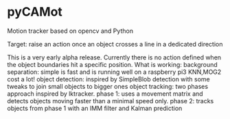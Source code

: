 # pyCAMot
Motion tracker based on opencv and Python

Target: raise an action once an object crosses a line in a dedicated direction

This is a very early alpha release.
Currently there is no action defined when the object boundaries hit a specific position.
What is working:
background separation: 
  simple is fast and is running well on a raspberry pi3
  KNN,MOG2 cost a lot!
object detection: 
  inspired by SimpleBlob detection with some tweaks to join small objects to bigger ones
object tracking: 
  two phases approach inspired by lktracker.
  phase 1: uses a movement matrix and detects objects moving faster than a minimal speed only.
  phase 2: tracks objects from phase 1 with an IMM filter and Kalman prediction
  

